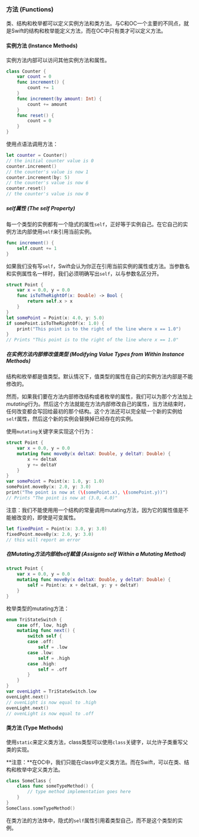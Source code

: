 ### 方法 (Functions)

类、结构和枚举都可以定义实例方法和类方法。与C和OC一个主要的不同点，就是Swift的结构和枚举能定义方法，而在OC中只有类才可以定义方法。

#### 实例方法 (Instance Methods)

实例方法内部可以访问其他实例方法和属性。

```swift
class Counter {
    var count = 0
    func increment() {
        count += 1
    }
    func increment(by amount: Int) {
        count += amount
    }
    func reset() {
        count = 0
    }
}
```

使用点语法调用方法：

```swift
let counter = Counter()
// the initial counter value is 0
counter.increment()
// the counter's value is now 1
counter.increment(by: 5)
// the counter's value is now 6
counter.reset()
// the counter's value is now 0
```

##### self属性 (The self Property)

每一个类型的实例都有一个隐式的属性`self`，正好等于实例自己。在它自己的实例方法内部使用`self`来引用当前实例。

```swift
func increment() {
    self.count += 1
}
```

如果我们没有写`self`，Swift会认为你正在引用当前实例的属性或方法。当参数名和实例属性名一样时，我们必须明确写出`self`，以与参数名区分开。

```swift
struct Point {
    var x = 0.0, y = 0.0
    func isToTheRightOf(x: Double) -> Bool {
        return self.x > x
    }
}
let somePoint = Point(x: 4.0, y: 5.0)
if somePoint.isToTheRightOf(x: 1.0) {
    print("This point is to the right of the line where x == 1.0")
}
// Prints "This point is to the right of the line where x == 1.0"
```

##### 在实例方法内部修改值类型 (Modifying Value Types from Within Instance Methods)

结构和枚举都是值类型。默认情况下，值类型的属性在自己的实例方法内部是不能修改的。

然而，如果我们要在方法内部修改结构或者枚举的属性，我们可以为那个方法加上*mutating*行为。然后这个方法就能在方法内部修改自己的属性，当方法结束时，任何改变都会写回给最初的那个结构。这个方法还可以完全赋一个新的实例给`self`属性，然后这个新的实例会替换掉已经存在的实例。

使用`mutating`关键字来实现这个行为：

```swift
struct Point {
    var x = 0.0, y = 0.0
    mutating func moveBy(x deltaX: Double, y deltaY: Double) {
        x += deltaX
        y += deltaY
    }
}
var somePoint = Point(x: 1.0, y: 1.0)
somePoint.moveBy(x: 2.0, y: 3.0)
print("The point is now at (\(somePoint.x), \(somePoint.y))")
// Prints "The point is now at (3.0, 4.0)"
```

注意：我们不能使用用一个结构的常量调用mutating方法，因为它的属性值是不能被改变的，即使是可变属性。

```swift
let fixedPoint = Point(x: 3.0, y: 3.0)
fixedPoint.moveBy(x: 2.0, y: 3.0)
// this will report an error
```

##### 在Mutating方法内部给self赋值 (Assignto self Within a Mutating Method)

```swift
struct Point {
    var x = 0.0, y = 0.0
    mutating func moveBy(x deltaX: Double, y deltaY: Double) {
        self = Point(x: x + deltaX, y: y + deltaY)
    }
}
```

枚举类型的mutating方法：

```swift
enum TriStateSwitch {
    case off, low, high
    mutating func next() {
        switch self {
        case .off:
            self = .low
        case .low:
            self = .high
        case .high:
            self = .off
        }
    }
}
var ovenLight = TriStateSwitch.low
ovenLight.next()
// ovenLight is now equal to .high
ovenLight.next()
// ovenLight is now equal to .off
```

#### 类方法 (Type Methods)

使用`static`来定义类方法，class类型可以使用`class`关键字，以允许子类重写父类的实现。

**注意：**在OC中，我们只能在class中定义类方法。而在Swift，可以在类、结构和枚举中定义类方法。

```swift
class SomeClass {
	class func someTypeMethod() {
        // type method implementation goes here
	}
}
SomeClass.someTypeMethod()
```

在类方法的方法体中，隐式的`self`属性引用着类型自己，而不是这个类型的实例。
